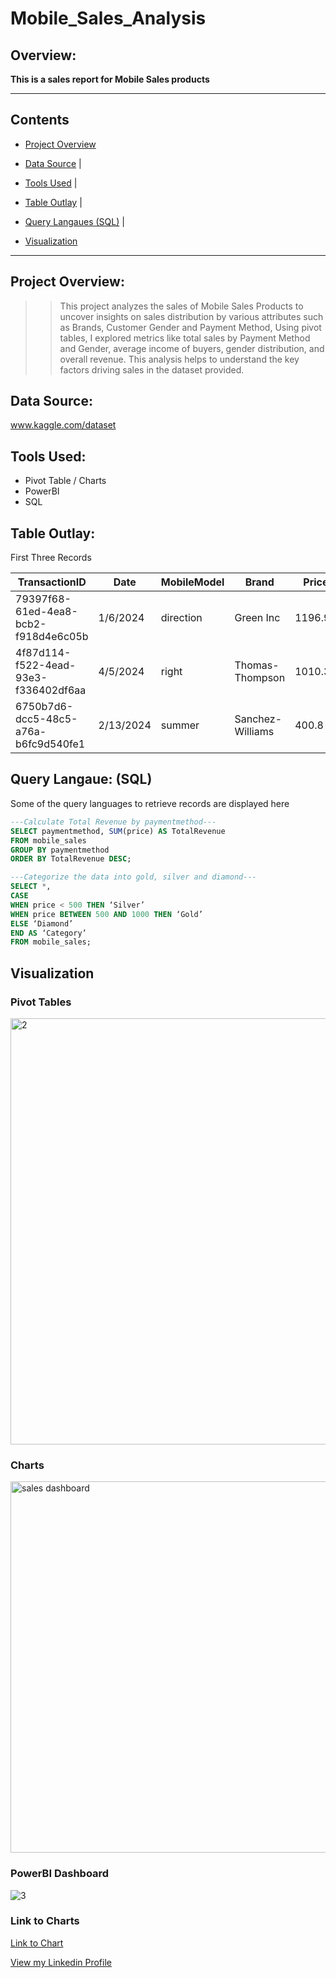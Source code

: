 # Mobile_Sales_Analysis

## Overview:
 **This is a sales report for Mobile Sales products**
 
 ---
 
## Contents
+ [Project Overview](#Project-Overview) 

+ [Data Source](#Data-Source) |
+  [Tools Used](#Tools-Used) |
+  [Table Outlay](#Table-Outlay) |
+  [Query Langaues (SQL)](#Query-Langaue:-(SQL)) |
+  [Visualization](#Visualization)

---

## Project Overview:
> > This project analyzes the sales of Mobile Sales Products to uncover insights on sales distribution by various attributes such as Brands, Customer Gender and Payment Method, Using pivot tables, I explored metrics like total sales by Payment Method and Gender, average income of buyers, gender distribution, and overall revenue. This analysis helps to understand the key factors driving sales in the dataset provided.

## Data Source:
www.kaggle.com/dataset

## Tools Used:
+	Pivot Table / Charts
+	PowerBI
+ SQL

## Table Outlay:
First Three Records

|TransactionID|	Date	|MobileModel	|Brand	|Price	|UnitsSold|	TotalRevenue	|CustomerAge|	CustomerGender|	Location	|PaymentMethod|
|-------|------|------|------|-----|------|------|-------|------|------|------|
|79397f68-61ed-4ea8-bcb2-f918d4e6c05b|	1/6/2024|	direction	|Green Inc|	1196.95|	85	|28002.8	|32	|Female|	Port Erik|	Online|
|4f87d114-f522-4ead-93e3-f336402df6aa	|4/5/2024	|right	|Thomas-Thompson	|1010.34|	64|	2378.82|	55	|Female	|East Linda	|Credit Card|
|6750b7d6-dcc5-48c5-a76a-b6fc9d540fe1	|2/13/2024	|summer|	Sanchez-Williams	|400.8	|95	|31322.56	|57	|Male|	East Angelicastad	|Online|

## Query Langaue: (SQL)
Some of the query languages to retrieve records are displayed here

```SQL
---Calculate Total Revenue by paymentmethod---
SELECT paymentmethod, SUM(price) AS TotalRevenue
FROM mobile_sales
GROUP BY paymentmethod
ORDER BY TotalRevenue DESC;

```

```SQL
---Categorize the data into gold, silver and diamond---
SELECT *,
CASE
WHEN price < 500 THEN ‘Silver’
WHEN price BETWEEN 500 AND 1000 THEN ‘Gold’
ELSE ‘Diamond’
END AS ‘Category’
FROM mobile_sales;

```

## Visualization
### Pivot Tables

<img width="1406" height="682" alt="2" src="https://github.com/user-attachments/assets/e11b7885-0465-45b1-bd94-7fc03dc3f46e" />

### Charts

<img width="1394" height="594" alt="sales dashboard" src="https://github.com/user-attachments/assets/572433d3-6949-4457-8a7a-8a5010bfac71" />

### PowerBI Dashboard

![3](https://github.com/user-attachments/assets/8839fd03-c17d-4e02-a803-1d3db6a48e0a)

### Link to Charts

[Link to Chart](https://ibb.co/gLtHdFks)

[View my Linkedin Profile](https://www.linkedin.com/in/godswill-umoh)












